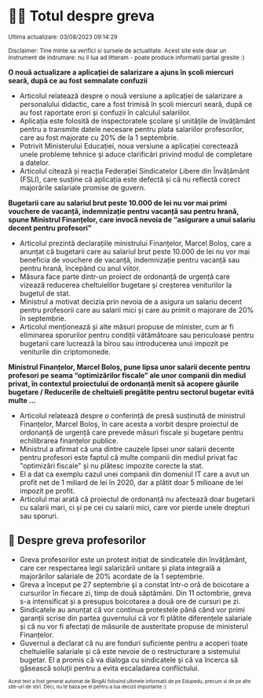 # 👩‍🏫 Totul despre greva
<sub>Ultima actualizare: 03/08/2023 09:14:29</sub>

<sub>Disclaimer: Tine minte sa verifici si sursele de actualitate. Acest site este doar un instrument de indrumare: nu il lua ad litteram - poate produce informatii partial gresite :)</sub>

**O nouă actualizare a aplicației de salarizare a ajuns în școli miercuri seară, după ce au fost semnalate confuzii**
- Articolul relatează despre o nouă versiune a aplicației de salarizare a personalului didactic, care a fost trimisă în școli miercuri seară, după ce au fost raportate erori și confuzii în calculul salariilor.
- Aplicația este folosită de inspectoratele școlare și unitățile de învățământ pentru a transmite datele necesare pentru plata salariilor profesorilor, care au fost majorate cu 20% de la 1 septembrie.
- Potrivit Ministerului Educației, noua versiune a aplicației corectează unele probleme tehnice și aduce clarificări privind modul de completare a datelor.
- Articolul citează și reacția Federației Sindicatelor Libere din Învățământ (FSLI), care susține că aplicația este defectă și că nu reflectă corect majorările salariale promise de guvern.

**Bugetarii care au salariul brut peste 10.000 de lei nu vor mai primi vouchere de vacanță, indemnizație pentru vacanță sau pentru hrană, spune Ministrul Finanțelor, care invocă nevoia de “asigurare a unui salariu decent pentru profesori”**
- Articolul prezintă declarațiile ministrului Finanțelor, Marcel Boloș, care a anunțat că bugetarii care au salariul brut peste 10.000 de lei nu vor mai beneficia de vouchere de vacanță, indemnizație pentru vacanță sau pentru hrană, începând cu anul viitor.
- Măsura face parte dintr-un proiect de ordonanță de urgență care vizează reducerea cheltuielilor bugetare și creșterea veniturilor la bugetul de stat.
- Ministrul a motivat decizia prin nevoia de a asigura un salariu decent pentru profesorii care au salarii mici și care au primit o majorare de 20% în septembrie.
- Articolul menționează și alte măsuri propuse de minister, cum ar fi eliminarea sporurilor pentru condiții vătămătoare sau periculoase pentru bugetarii care lucrează la birou sau introducerea unui impozit pe veniturile din criptomonede.

**Ministrul Finanțelor, Marcel Boloș, pune lipsa unor salarii decente pentru profesori pe seama “optimizărilor fiscale” ale unor companii din mediul privat, în contextul proiectului de ordonanță menit să acopere găurile bugetare / Reducerile de cheltuieli pregătite pentru sectorul bugetar evită multe ...**
- Articolul relatează despre o conferință de presă susținută de ministrul Finanțelor, Marcel Boloș, în care acesta a vorbit despre proiectul de ordonanță de urgență care prevede măsuri fiscale și bugetare pentru echilibrarea finanțelor publice.
- Ministrul a afirmat că una dintre cauzele lipsei unor salarii decente pentru profesori este faptul că multe companii din mediul privat fac "optimizări fiscale" și nu plătesc impozite corecte la stat.
- El a dat ca exemplu cazul unei companii din domeniul IT care a avut un profit net de 1 miliard de lei în 2020, dar a plătit doar 5 milioane de lei impozit pe profit.
- Articolul mai arată că proiectul de ordonanță nu afectează doar bugetarii cu salarii mari, ci și pe cei cu salarii mici, care vor pierde unele drepturi sau sporuri.

## 🏫 Despre greva profesorilor
- Greva profesorilor este un protest inițiat de sindicatele din învățământ, care cer respectarea legii salarizării unitare și plata integrală a majorărilor salariale de 20% acordate de la 1 septembrie.
- Greva a început pe 27 septembrie și a constat într-o oră de boicotare a cursurilor în fiecare zi, timp de două săptămâni. Din 11 octombrie, greva s-a intensificat și a presupus boicotarea a două ore de cursuri pe zi.
- Sindicatele au anunțat că vor continua protestele până când vor primi garanții scrise din partea guvernului că vor fi plătite diferențele salariale și că nu vor fi afectați de măsurile de austeritate propuse de ministerul Finanțelor.
- Guvernul a declarat că nu are fonduri suficiente pentru a acoperi toate cheltuielile salariale și că este nevoie de o restructurare a sistemului bugetar. El a promis că va dialoga cu sindicatele și că va încerca să găsească soluții pentru a evita escaladarea conflictului.


<sub><sub>Acest text a fost generat automat de BingAI folosind ultimele informatii de pe Edupedu, precum si de pe alte site-uri de stiri. Deci, nu te baza pe el pentru a lua decizii importante :)</sub></sub>